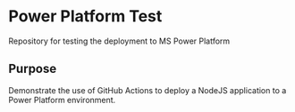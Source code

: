 # Power Platform Test
Repository for testing the deployment to MS Power Platform

## Purpose

Demonstrate the use of GitHub Actions to deploy a NodeJS application to a Power Platform environment.

<!-- Trigger 4 -->
